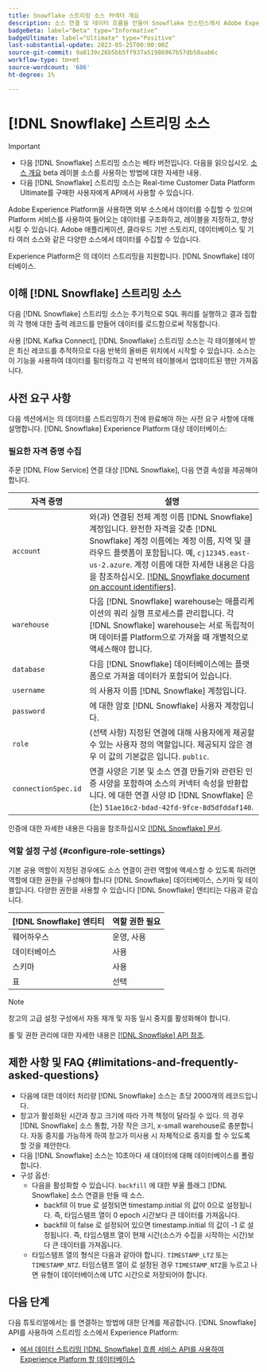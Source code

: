 ```yaml
---
title: Snowflake 스트리밍 소스 커넥터 개요
description: 소스 연결 및 데이터 흐름을 만들어 Snowflake 인스턴스에서 Adobe Experience Platform으로 스트리밍 데이터를 수집하는 방법을 알아봅니다
badgeBeta: label="Beta" type="Informative"
badgeUltimate: label="Ultimate" type="Positive"
last-substantial-update: 2023-05-25T00:00:00Z
source-git-commit: 9a8139c26b5bb5ff937a51986967b57db58aab6c
workflow-type: tm+mt
source-wordcount: '686'
ht-degree: 1%

---
```


# [!DNL Snowflake] 스트리밍 소스

>[!IMPORTANT]
>
>* 다음 [!DNL Snowflake] 스트리밍 소스는 베타 버전입니다. 다음을 읽으십시오. [소스 개요](../../home.md#terms-and-conditions) beta 레이블 소스를 사용하는 방법에 대한 자세한 내용.
>* 다음 [!DNL Snowflake] 스트리밍 소스는 Real-time Customer Data Platform Ultimate를 구매한 사용자에게 API에서 사용할 수 있습니다.

Adobe Experience Platform을 사용하면 외부 소스에서 데이터를 수집할 수 있으며 Platform 서비스를 사용하여 들어오는 데이터를 구조화하고, 레이블을 지정하고, 향상시킬 수 있습니다. Adobe 애플리케이션, 클라우드 기반 스토리지, 데이터베이스 및 기타 여러 소스와 같은 다양한 소스에서 데이터를 수집할 수 있습니다.

Experience Platform은 의 데이터 스트리밍을 지원합니다. [!DNL Snowflake] 데이터베이스.

## 이해 [!DNL Snowflake] 스트리밍 소스

다음 [!DNL Snowflake] 스트리밍 소스는 주기적으로 SQL 쿼리를 실행하고 결과 집합의 각 행에 대한 출력 레코드를 만들어 데이터를 로드함으로써 작동합니다.

사용 [!DNL Kafka Connect], [!DNL Snowflake] 스트리밍 소스는 각 테이블에서 받은 최신 레코드를 추적하므로 다음 반복의 올바른 위치에서 시작할 수 있습니다. 소스는 이 기능을 사용하여 데이터를 필터링하고 각 반복의 테이블에서 업데이트된 행만 가져옵니다.

## 사전 요구 사항

다음 섹션에서는 의 데이터를 스트리밍하기 전에 완료해야 하는 사전 요구 사항에 대해 설명합니다. [!DNL Snowflake] Experience Platform 대상 데이터베이스:

### 필요한 자격 증명 수집

주문 [!DNL Flow Service] 연결 대상 [!DNL Snowflake], 다음 연결 속성을 제공해야 합니다.

| 자격 증명 | 설명 |
| --- | --- |
| `account` | 와(과) 연결된 전체 계정 이름 [!DNL Snowflake] 계정입니다. 완전한 자격을 갖춘 [!DNL Snowflake] 계정 이름에는 계정 이름, 지역 및 클라우드 플랫폼이 포함됩니다. 예, `cj12345.east-us-2.azure`. 계정 이름에 대한 자세한 내용은 다음을 참조하십시오. [[!DNL Snowflake document on account identifiers]](<https://docs.snowflake.com/en/user-guide/admin-account-identifier.html>). |
| `warehouse` | 다음 [!DNL Snowflake] warehouse는 애플리케이션의 쿼리 실행 프로세스를 관리합니다. 각 [!DNL Snowflake] warehouse는 서로 독립적이며 데이터를 Platform으로 가져올 때 개별적으로 액세스해야 합니다. |
| `database` | 다음 [!DNL Snowflake] 데이터베이스에는 플랫폼으로 가져올 데이터가 포함되어 있습니다. |
| `username` | 의 사용자 이름 [!DNL Snowflake] 계정입니다. |
| `password` | 에 대한 암호 [!DNL Snowflake] 사용자 계정입니다. |
| `role` | (선택 사항) 지정된 연결에 대해 사용자에게 제공할 수 있는 사용자 정의 역할입니다. 제공되지 않은 경우 이 값의 기본값은 입니다. `public`. |
| `connectionSpec.id` | 연결 사양은 기본 및 소스 연결 만들기와 관련된 인증 사양을 포함하여 소스의 커넥터 속성을 반환합니다. 에 대한 연결 사양 ID [!DNL Snowflake] 은(는) `51ae16c2-bdad-42fd-9fce-8d5dfddaf140`. |

인증에 대한 자세한 내용은 다음을 참조하십시오 [[!DNL Snowflake] 문서](<https://docs.snowflake.com/en/user-guide/key-pair-auth.html>).

### 역할 설정 구성 {#configure-role-settings}

기본 공용 역할이 지정된 경우에도 소스 연결이 관련 역할에 액세스할 수 있도록 하려면 역할에 대한 권한을 구성해야 합니다 [!DNL Snowflake] 데이터베이스, 스키마 및 테이블입니다. 다양한 권한을 사용할 수 있습니다 [!DNL Snowflake] 엔티티는 다음과 같습니다.

| [!DNL Snowflake] 엔티티 | 역할 권한 필요 |
| --- | --- |
| 웨어하우스 | 운영, 사용 |
| 데이터베이스 | 사용 |
| 스키마 | 사용 |
| 표 | 선택 |

>[!NOTE]
>
>창고의 고급 설정 구성에서 자동 재개 및 자동 일시 중지를 활성화해야 합니다.

롤 및 권한 관리에 대한 자세한 내용은 [[!DNL Snowflake] API 참조](<https://docs.snowflake.com/en/sql-reference/sql/grant-privilege>).

## 제한 사항 및 FAQ {#limitations-and-frequently-asked-questions}

* 다음에 대한 데이터 처리량 [!DNL Snowflake] 소스는 초당 2000개의 레코드입니다.
* 창고가 활성화된 시간과 창고 크기에 따라 가격 책정이 달라질 수 있다. 의 경우 [!DNL Snowflake] 소스 통합, 가장 작은 크기, x-small warehouse로 충분합니다. 자동 중지를 가능하게 하여 창고가 미사용 시 자체적으로 중지를 할 수 있도록 할 것을 제안한다.
* 다음 [!DNL Snowflake] 소스는 10초마다 새 데이터에 대해 데이터베이스를 폴링합니다.
* 구성 옵션:
   * 다음을 활성화할 수 있습니다. `backfill` 에 대한 부울 플래그 [!DNL Snowflake] 소스 연결을 만들 때 소스.
      * backfill 이 true 로 설정되면 timestamp.initial 의 값이 0으로 설정됩니다. 즉, 타임스탬프 열이 0 epoch 시간보다 큰 데이터를 가져옵니다.
      * backfill 이 false 로 설정되어 있으면 timestamp.initial 의 값이 -1 로 설정됩니다. 즉, 타임스탬프 열이 현재 시간(소스가 수집을 시작하는 시간)보다 큰 데이터를 가져옵니다.
   * 타임스탬프 열의 형식은 다음과 같아야 합니다. `TIMESTAMP_LTZ` 또는 `TIMESTAMP_NTZ`. 타임스탬프 열이 로 설정된 경우 `TIMESTAMP_NTZ`을 누르고 나면 유형이 데이터베이스에 UTC 시간으로 저장되어야 합니다.

## 다음 단계

다음 튜토리얼에서는 를 연결하는 방법에 대한 단계를 제공합니다. [!DNL Snowflake] API를 사용하여 스트리밍 소스에서 Experience Platform:

* [에서 데이터 스트리밍 [!DNL Snowflake] 흐름 서비스 API를 사용하여 Experience Platform 할 데이터베이스](../../tutorials/api/create/databases/snowflake-streaming.md)

